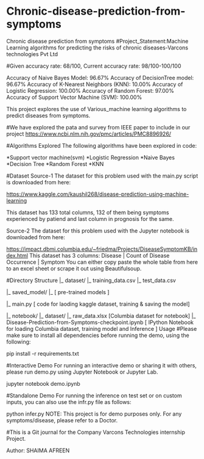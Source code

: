 # Chronic-disease-prediction-from-symptoms
Chronic disease prediction from symptoms
#Project_Statement:Machine Learning algorithms for predicting the risks of chronic diseases-Varcons technologies Pvt Ltd

#Given accuracy rate: 68/100, 
Current accuracy rate: 98/100-100/100

Accuracy of Naive Bayes Model: 96.67%
Accuracy of DecisionTree model: 96.67%
Accuracy of K-Nearest Neighbors (KNN): 10.00%
Accuracy of Logistic Regression: 100.00%
Accuracy of Random Forest: 97.00%
Accuracy of Support Vector Machine (SVM): 100.00%


This project explores the use of Various_machine learning algorithms to predict diseases from symptoms.

#We have explored the pata and survey  from IEEE paper to include in our project
https://www.ncbi.nlm.nih.gov/pmc/articles/PMC8896926/

#Algorithms Explored
The following algorithms have been explored in code:


*Support vector machine(svm)
*Logistic Regression
*Naive Bayes
*Decision Tree
*Random Forest
*KNN


#Dataset
Source-1
The dataset for this problem used with the main.py script is downloaded from here:

https://www.kaggle.com/kaushil268/disease-prediction-using-machine-learning

This dataset has 133 total columns, 132 of them being symptoms experienced by patiend and last column in prognosis for the same.

Source-2
The dataset for this problem used with the Jupyter notebook is downloaded from here:

https://impact.dbmi.columbia.edu/~friedma/Projects/DiseaseSymptomKB/index.html
This dataset has 3 columns:
Disease  | Count of Disease Occurrence | Symptom
You can either copy paste the whole table from here to an excel sheet or scrape it out using Beautifulsoup.

#Directory Structure
|_ dataset/
         |_ training_data.csv
         |_ test_data.csv

|_ saved_model/
         |_ [ pre-trained models ]

|_ main.py [ code for laoding kaggle dataset, training & saving the model]

|_ notebook/
         |_ dataset/
                  |_ raw_data.xlsx [Columbia dataset for notebook]
         |_ Disease-Prediction-from-Symptoms-checkpoint.ipynb [ IPython Notebook for loading Columbia dataset, training model and Inference ]
Usage
#Please make sure to install all dependencies before running the demo, using the following:

pip install -r requirements.txt

#Interactive Demo
For running an interactive demo or sharing it with others, please run demo.py using Jupyter Notebook or Jupyter Lab.

jupyter notebook demo.ipynb

#Standalone Demo
For running the inference on test set or on custom inputs, you can also use the infr.py file as follows:

python infer.py
NOTE: This project is for demo purposes only. For any symptoms/disease, please refer to a Doctor.

#This is a Git journal for the Company Varcons Technologies internship Project.

Author: SHAIMA AFREEN
